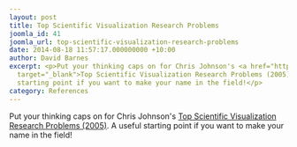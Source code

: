 ```yaml
---
layout: post
title: Top Scientific Visualization Research Problems
joomla_id: 41
joomla_url: top-scientific-visualization-research-problems
date: 2014-08-18 11:57:17.000000000 +10:00
author: David Barnes
excerpt: <p>Put your thinking caps on for Chris Johnson's <a href="http://www.sci.utah.edu/the-institute/news/archives/193-top-vis-research-problems.html"
  target="_blank">Top Scientific Visualization Research Problems (2005)</a>. A useful
  starting point if you want to make your name in the field!</p>
category: References
---
```

<p>Put your thinking caps on for Chris Johnson's <a href="http://www.sci.utah.edu/the-institute/news/archives/193-top-vis-research-problems.html" target="_blank">Top Scientific Visualization Research Problems (2005)</a>. A useful starting point if you want to make your name in the field!</p>
